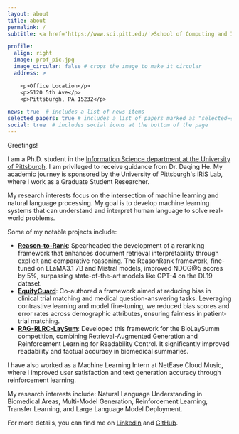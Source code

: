```yaml
---
layout: about
title: about
permalink: /
subtitle: <a href='https://www.sci.pitt.edu/'>School of Computing and Information</a>. yueluji@gmail.com.

profile:
  align: right
  image: prof_pic.jpg
  image_circular: false # crops the image to make it circular
  address: >

    <p>Office Location</p>
    <p>5120 5th Ave</p>
    <p>Pittsburgh, PA 15232</p>

news: true  # includes a list of news items
selected_papers: true # includes a list of papers marked as "selected={true}"
social: true  # includes social icons at the bottom of the page
---
```

Greetings!

I am a Ph.D. student in the [Information Science department at the University of Pittsburgh](https://www.sci.pitt.edu/). I am privileged to receive guidance from Dr. Daqing He. My academic journey is sponsored by the University of Pittsburgh's iRiS Lab, where I work as a Graduate Student Researcher.

My research interests focus on the intersection of machine learning and natural language processing. My goal is to develop machine learning systems that can understand and interpret human language to solve real-world problems.

Some of my notable projects include:
- [**Reason-to-Rank**](https://arxiv.org/abs/2410.05168): Spearheaded the development of a reranking framework that enhances document retrieval interpretability through explicit and comparative reasoning. The ReasonRank framework, fine-tuned on LLaMA3.1 7B and Mistral models, improved NDCG@5 scores by 5%, surpassing state-of-the-art models like GPT-4 on the DL19 dataset.
- [**EquityGuard**](https://arxiv.org/abs/2410.05180): Co-authored a framework aimed at reducing bias in clinical trial matching and medical question-answering tasks. Leveraging contrastive learning and model fine-tuning, we reduced bias scores and error rates across demographic attributes, ensuring fairness in patient-trial matching.
- [**RAG-RLRC-LaySum**](https://arxiv.org/abs/2405.13179): Developed this framework for the BioLaySumm competition, combining Retrieval-Augmented Generation and Reinforcement Learning for Readability Control. It significantly improved readability and factual accuracy in biomedical summaries.

I have also worked as a Machine Learning Intern at NetEase Cloud Music, where I improved user satisfaction and text generation accuracy through reinforcement learning.

My research interests include: Natural Language Understanding in Biomedical Areas, Multi-Model Generation, Reinforcement Learning, Transfer Learning, and Large Language Model Deployment.

For more details, you can find me on [LinkedIn](https://www.linkedin.com/in/yuelyu-ji-265495154/) and [GitHub](https://github.com/JoyDajunSpaceCraft).
